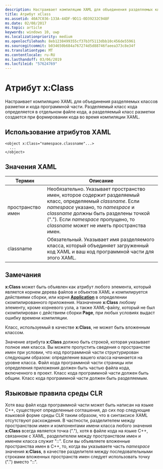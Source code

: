 ```yaml
---
description: Настраивает компиляцию XAML для объединения разделяемых классов разметки и кода программной части. Разделяемый класс кода определяется в отдельном файле кода, а разделяемый класс разметки создается при формировании кода во время компиляции XAML.
title: Атрибут xClass
ms.assetid: 40A7C036-133A-44DF-9D11-0D39232C948F
ms.date: 02/08/2017
ms.topic: article
keywords: windows 10, uwp
ms.localizationpriority: medium
ms.openlocfilehash: 8eb1238499355cf37b3f5113dbb10c456de55961
ms.sourcegitcommit: b034650b684a767274d5d88746faeea373c8e34f
ms.translationtype: MT
ms.contentlocale: ru-RU
ms.lasthandoff: 03/06/2019
ms.locfileid: "57624769"
---
```

# <a name="xclass-attribute"></a>Атрибут x:Class


Настраивает компиляцию XAML для объединения разделяемых классов разметки и кода программной части. Разделяемый класс кода определяется в отдельном файле кода, а разделяемый класс разметки создается при формировании кода во время компиляции XAML.

## <a name="xaml-attribute-usage"></a>Использование атрибутов XAML


``` syntax
<object x:Class="namespace.classname"...>
  ...
</object>
```

## <a name="xaml-values"></a>Значения XAML

| Термин | Описание |
|------|-------------|
| пространство имен | Необязательно. Указывает пространство имен, которое содержит разделяемый класс, определяемый _classname_. Если _namespace_ указано, то _namespace_ и _classname_ должны быть разделены точкой ("."). Если _namespace_ пропущено, то _classname_ может не иметь пространства имен. |
| classname | Обязательный. Указывает имя разделяемого класса, который объединяет загруженный код XAML и ваш код программной части для этого XAML. | 

## <a name="remarks"></a>Замечания

**x:Class** может быть объявлен как атрибут любого элемента, который является корнем дерева файлов и объектов XAML и компилируется действиями сборки, или корня [**Application**](https://msdn.microsoft.com/library/windows/apps/br242324) в определении скомпилированного приложения. Назначение **x:Class** любому элементу, кроме корневого узла, а также XAML-файлу, который не был скомпилирован с действием сборки **Page**, при любых условиях выдаст ошибку времени компиляции.

Класс, используемый в качестве **x:Class**, не может быть вложенным классом.

Значение атрибута **x:Class** должно быть строкой, которая указывает полное имя класса. Вы можете пропустить сведения о пространстве имен при условии, что код программной части структурирован следующим образом: определение вашего класса начинается на уровне класса. Файл кода программной части страницы или определения приложения должен быть частью файла кода, включенного в проект. Класс кода программной части должен быть общим. Класс кода программной части должен быть разделяемым.

## <a name="clr-language-rules"></a>Языковые правила среды CLR

Хотя ваш файл кода программной части может быть написан на языке C++, существуют определенные соглашения, до сих пор следующие языковой форме среды CLR таким образом, что в синтаксисе XAML отсутствуют расхождения. В частности, разделителем между пространством имен и компонентами имени класса любого значения **x:Class** всегда является точка ("."), хотя в файле кода на языке C++, связанном с XAML, разделителем между пространством имен и именем класса служит "::". Если вы объявляете вложенные пространства имен в C++, то, когда вы указываете часть *namespace* значения **x:Class**, в качестве разделителя между последовательными строками вложенных пространств имен следует использовать точку (".") вместо "::".

